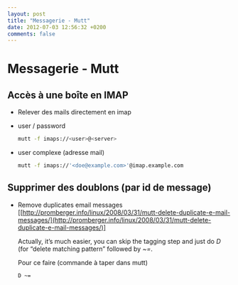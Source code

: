 ```yaml
---
layout: post
title: "Messagerie - Mutt"
date: 2012-07-03 12:56:32 +0200
comments: false
---
```


# Messagerie - Mutt

## Accès à une boîte en IMAP

* Relever des mails directement en imap
* user / password

	```bash
	mutt -f imaps://<user>@<server>
	```

* user complexe (adresse mail)

	```bash
	mutt -f imaps://'<doe@example.com>'@imap.example.com
	```

## Supprimer des doublons (par id de message)

* Remove duplicates email messages [[http://promberger.info/linux/2008/03/31/mutt-delete-duplicate-e-mail-messages/](http://promberger.info/linux/2008/03/31/mutt-delete-duplicate-e-mail-messages/)]

	Actually, it’s much easier, you can skip the tagging step and just do *D* (for “delete matching pattern” followed by *~=*.

	Pour ce faire (commande à taper dans mutt)

	```text
	D ~=
	```
